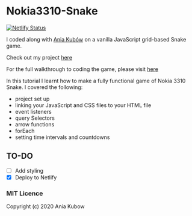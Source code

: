 # Nokia3310-Snake

[![Netlify Status](https://api.netlify.com/api/v1/badges/a0b8f0da-f2f6-4f98-bb7e-9d8c72a9e457/deploy-status)](https://app.netlify.com/sites/gab-snake-game/deploys)

I coded along with [Ania Kubów](https://github.com/kubowania) on a vanilla JavaScript grid-based Snake game.

Check out my project [here](https://gab-snake-game.netlify.app/)

For the full walkthrough to coding the game, please visit [here](https://www.youtube.com/watch?v=GWPGz9hrVMk)

In this tutorial I learnt how to make a fully functional game of Nokia 3310 Snake. I covered the following:

* project set up
* linking your JavaScript and CSS files to your HTML file
* event listeners
* query Selectors
* arrow functions
* forEach
* setting time intervals and countdowns

## TO-DO

- [ ] Add styling
- [x] Deploy to Netlify

### MIT Licence

Copyright (c) 2020 Ania Kubow
